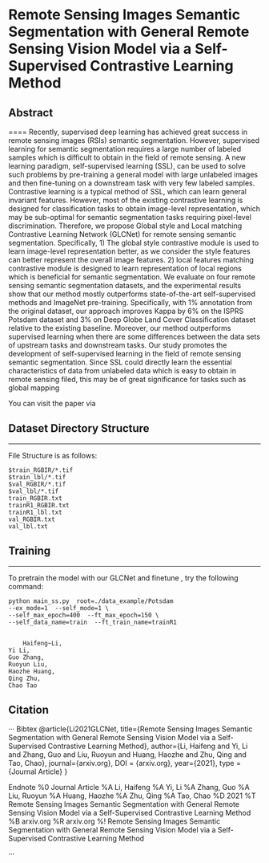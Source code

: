 # Remote Sensing Images Semantic Segmentation with General Remote Sensing Vision Model via a Self-Supervised Contrastive Learning Method
## Abstract
====
Recently, supervised deep learning has achieved great success in remote sensing images (RSIs) semantic segmentation. However, supervised learning for semantic segmentation requires a large number of labeled samples which is difficult to obtain in the field of remote sensing. A new learning paradigm, self-supervised learning (SSL), can be used to solve such problems by pre-training a general model with large unlabeled images and then fine-tuning on a downstream task with very few labeled samples. Contrastive learning is a typical method of SSL, which can learn general invariant features. However, most of the existing contrastive learning is designed for classification tasks to obtain image-level representation, which may be sub-optimal for semantic segmentation tasks requiring pixel-level discrimination. Therefore, we propose Global style and Local matching Contrastive Learning Network (GLCNet) for remote sensing semantic segmentation. Specifically, 1) The global style contrastive module is used to learn image-level representation better, as we consider the style features can better represent the overall image features. 2) local features matching contrastive module is designed to learn representation of local regions which is beneficial for semantic segmentation. We evaluate on four remote sensing semantic segmentation datasets, and the experimental results show that our method mostly outperforms state-of-the-art self-supervised methods and ImageNet pre-training. Specifically, with 1% annotation from the original dataset, our approach improves Kappa by 6% on the ISPRS Potsdam dataset and 3% on Deep Globe Land Cover Classification dataset relative to the existing baseline. Moreover, our method outperforms supervised learning when there are some differences between the data sets of upstream tasks and downstream tasks. Our study promotes the development of self-supervised learning in the field of remote sensing semantic segmentation. Since SSL could directly learn the essential characteristics of data from unlabeled data which is easy to obtain in remote sensing filed, this may be of great significance for tasks such as global mapping

You can visit the paper via 

## Dataset Directory Structure
-------
File Structure is as follows:   

    $train_RGBIR/*.tif     
    $train_lbl/*.tif     
    $val_RGBIR/*.tif      
    $val_lbl/*.tif    
    train_RGBIR.txt    
    trainR1_RGBIR.txt     
    trainR1_lbl.txt       
    val_RGBIR.txt       
    val_lbl.txt
    
## Training
-------         
To pretrain the model with our GLCNet and finetune , try the following command:      
        
    python main_ss.py  root=./data_example/Potsdam
    --ex_mode=1  --self_mode=1 \  
    --self_max_epoch=400  --ft_max_epoch=150 \
    --self_data_name=train  --ft_train_name=trainR1
    
    
        Haifeng~Li, 
    Yi Li, 
    Guo Zhang, 
    Ruoyun Liu, 
    Haozhe Huang, 
    Qing Zhu, 
    Chao Tao
    
## Citation
···
Bibtex
@article{Li2021GLCNet,
    title={Remote Sensing Images Semantic Segmentation with General Remote Sensing Vision Model via a Self-Supervised Contrastive Learning Method},
    author={Li, Haifeng and Yi, Li and Zhang, Guo and Liu, Ruoyun and Huang, Haozhe and Zhu, Qing and Tao, Chao},
    journal={arxiv.org},
    DOI = {arxiv.org},
    year={2021},
    type = {Journal Article}
}

Endnote
%0 Journal Article
%A Li, Haifeng
%A Yi, Li
%A Zhang, Guo
%A Liu, Ruoyun
%A Huang, Haozhe
%A Zhu, Qing
%A Tao, Chao
%D 2021
%T Remote Sensing Images Semantic Segmentation with General Remote Sensing Vision Model via a Self-Supervised Contrastive Learning Method
%B arxiv.org
%R arxiv.org
%! Remote Sensing Images Semantic Segmentation with General Remote Sensing Vision Model via a Self-Supervised Contrastive Learning Method

···
       

